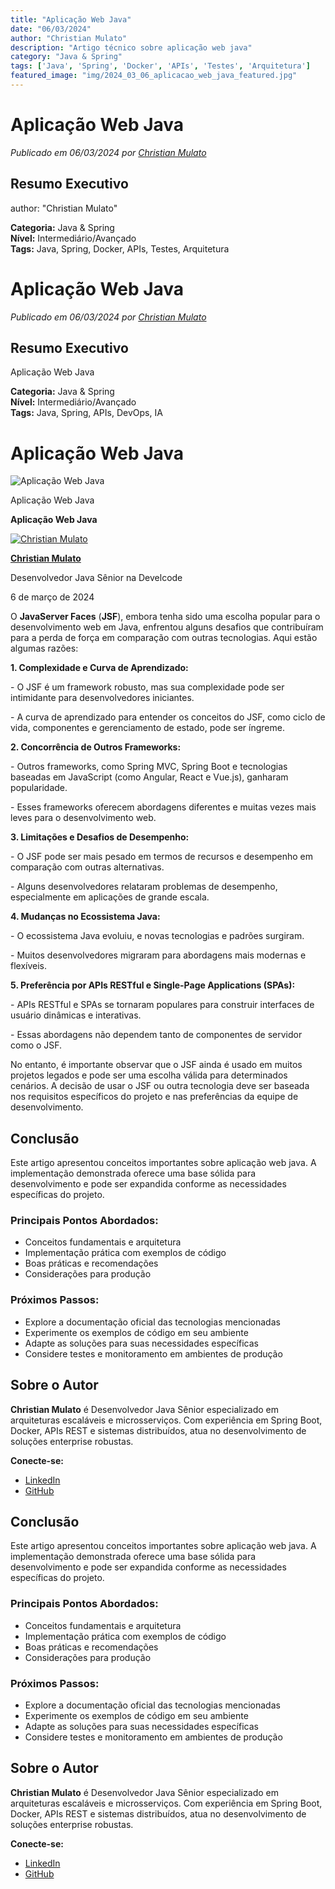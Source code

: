 ```yaml
---
title: "Aplicação Web Java"
date: "06/03/2024"
author: "Christian Mulato"
description: "Artigo técnico sobre aplicação web java"
category: "Java & Spring"
tags: ['Java', 'Spring', 'Docker', 'APIs', 'Testes', 'Arquitetura']
featured_image: "img/2024_03_06_aplicacao_web_java_featured.jpg"
---
```


# Aplicação Web Java

*Publicado em 06/03/2024 por [Christian Mulato](https://www.linkedin.com/in/chmulato/)*

## Resumo Executivo

author: "Christian Mulato"

**Categoria:** Java & Spring  
**Nível:** Intermediário/Avançado  
**Tags:** Java, Spring, Docker, APIs, Testes, Arquitetura

# Aplicação Web Java

*Publicado em 06/03/2024 por [Christian Mulato](https://www.linkedin.com/in/chmulato/)*

## Resumo Executivo

Aplicação Web Java

**Categoria:** Java & Spring  
**Nível:** Intermediário/Avançado  
**Tags:** Java, Spring, APIs, DevOps, IA

# Aplicação Web Java

![Aplicação Web Java](img/image_not_found.png)

Aplicação Web Java

__Aplicação Web Java__

[![Christian Mulato](img/image_not_found.png)](https://www.linkedin.com/in/chmulato/)

__[Christian Mulato](https://www.linkedin.com/in/chmulato/)__

Desenvolvedor Java Sênior na Develcode

6 de março de 2024

O __JavaServer Faces__ \(__JSF__\), embora tenha sido uma escolha popular para o desenvolvimento web em Java, enfrentou alguns desafios que contribuíram para a perda de força em comparação com outras tecnologias\. Aqui estão algumas razões:

__1\. Complexidade e Curva de Aprendizado:__

 \- O JSF é um framework robusto, mas sua complexidade pode ser intimidante para desenvolvedores iniciantes\.

 \- A curva de aprendizado para entender os conceitos do JSF, como ciclo de vida, componentes e gerenciamento de estado, pode ser íngreme\.

__2\. Concorrência de Outros Frameworks:__

 \- Outros frameworks, como Spring MVC, Spring Boot e tecnologias baseadas em JavaScript \(como Angular, React e Vue\.js\), ganharam popularidade\.

 \- Esses frameworks oferecem abordagens diferentes e muitas vezes mais leves para o desenvolvimento web\.

__3\. Limitações e Desafios de Desempenho:__

 \- O JSF pode ser mais pesado em termos de recursos e desempenho em comparação com outras alternativas\.

 \- Alguns desenvolvedores relataram problemas de desempenho, especialmente em aplicações de grande escala\.

__4\. Mudanças no Ecossistema Java:__

 \- O ecossistema Java evoluiu, e novas tecnologias e padrões surgiram\.

 \- Muitos desenvolvedores migraram para abordagens mais modernas e flexíveis\.

__5\. Preferência por APIs RESTful e Single\-Page Applications \(SPAs\):__

 \- APIs RESTful e SPAs se tornaram populares para construir interfaces de usuário dinâmicas e interativas\.

 \- Essas abordagens não dependem tanto de componentes de servidor como o JSF\.

No entanto, é importante observar que o JSF ainda é usado em muitos projetos legados e pode ser uma escolha válida para determinados cenários\. A decisão de usar o JSF ou outra tecnologia deve ser baseada nos requisitos específicos do projeto e nas preferências da equipe de desenvolvimento\.



## Conclusão

Este artigo apresentou conceitos importantes sobre aplicação web java. A implementação demonstrada oferece uma base sólida para desenvolvimento e pode ser expandida conforme as necessidades específicas do projeto.

### Principais Pontos Abordados:

- Conceitos fundamentais e arquitetura
- Implementação prática com exemplos de código
- Boas práticas e recomendações
- Considerações para produção

### Próximos Passos:

- Explore a documentação oficial das tecnologias mencionadas
- Experimente os exemplos de código em seu ambiente
- Adapte as soluções para suas necessidades específicas
- Considere testes e monitoramento em ambientes de produção

## Sobre o Autor

**Christian Mulato** é Desenvolvedor Java Sênior especializado em arquiteturas escaláveis e microsserviços. Com experiência em Spring Boot, Docker, APIs REST e sistemas distribuídos, atua no desenvolvimento de soluções enterprise robustas.

**Conecte-se:**
- [LinkedIn](https://www.linkedin.com/in/chmulato/)
- [GitHub](https://github.com/chmulato)

## Conclusão

Este artigo apresentou conceitos importantes sobre aplicação web java. A implementação demonstrada oferece uma base sólida para desenvolvimento e pode ser expandida conforme as necessidades específicas do projeto.

### Principais Pontos Abordados:

- Conceitos fundamentais e arquitetura
- Implementação prática com exemplos de código
- Boas práticas e recomendações
- Considerações para produção

### Próximos Passos:

- Explore a documentação oficial das tecnologias mencionadas
- Experimente os exemplos de código em seu ambiente
- Adapte as soluções para suas necessidades específicas
- Considere testes e monitoramento em ambientes de produção

## Sobre o Autor

**Christian Mulato** é Desenvolvedor Java Sênior especializado em arquiteturas escaláveis e microsserviços. Com experiência em Spring Boot, Docker, APIs REST e sistemas distribuídos, atua no desenvolvimento de soluções enterprise robustas.

**Conecte-se:**
- [LinkedIn](https://www.linkedin.com/in/chmulato/)
- [GitHub](https://github.com/chmulato)

